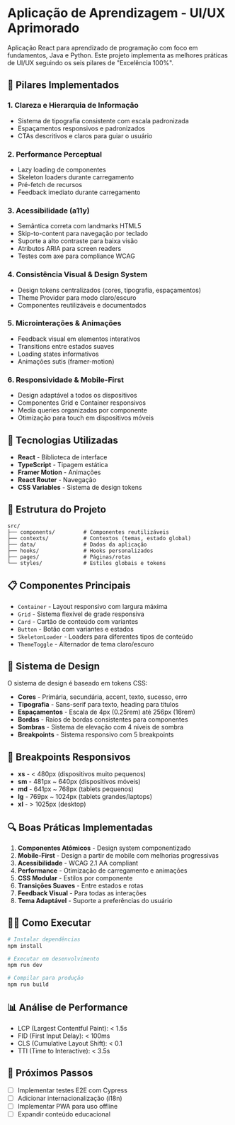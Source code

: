 # Aplicação de Aprendizagem - UI/UX Aprimorado

Aplicação React para aprendizado de programação com foco em fundamentos, Java e Python. Este projeto implementa as melhores práticas de UI/UX seguindo os seis pilares de "Excelência 100%".

## 🎯 Pilares Implementados

### 1. Clareza e Hierarquia de Informação
- Sistema de tipografia consistente com escala padronizada
- Espaçamentos responsivos e padronizados
- CTAs descritivos e claros para guiar o usuário

### 2. Performance Perceptual
- Lazy loading de componentes
- Skeleton loaders durante carregamento
- Pré-fetch de recursos
- Feedback imediato durante carregamento

### 3. Acessibilidade (a11y)
- Semântica correta com landmarks HTML5
- Skip-to-content para navegação por teclado
- Suporte a alto contraste para baixa visão
- Atributos ARIA para screen readers
- Testes com axe para compliance WCAG

### 4. Consistência Visual & Design System
- Design tokens centralizados (cores, tipografia, espaçamentos)
- Theme Provider para modo claro/escuro
- Componentes reutilizáveis e documentados

### 5. Microinterações & Animações
- Feedback visual em elementos interativos
- Transitions entre estados suaves
- Loading states informativos
- Animações sutis (framer-motion)

### 6. Responsividade & Mobile-First
- Design adaptável a todos os dispositivos
- Componentes Grid e Container responsivos
- Media queries organizadas por componente
- Otimização para touch em dispositivos móveis

## 🚀 Tecnologias Utilizadas

- **React** - Biblioteca de interface
- **TypeScript** - Tipagem estática
- **Framer Motion** - Animações
- **React Router** - Navegação
- **CSS Variables** - Sistema de design tokens

## 📁 Estrutura do Projeto

```
src/
├── components/         # Componentes reutilizáveis
├── contexts/           # Contextos (temas, estado global)
├── data/               # Dados da aplicação
├── hooks/              # Hooks personalizados
├── pages/              # Páginas/rotas
└── styles/             # Estilos globais e tokens
```

## 📋 Componentes Principais

- `Container` - Layout responsivo com largura máxima
- `Grid` - Sistema flexível de grade responsiva
- `Card` - Cartão de conteúdo com variantes
- `Button` - Botão com variantes e estados
- `SkeletonLoader` - Loaders para diferentes tipos de conteúdo
- `ThemeToggle` - Alternador de tema claro/escuro

## 🌈 Sistema de Design

O sistema de design é baseado em tokens CSS:

- **Cores** - Primária, secundária, accent, texto, sucesso, erro
- **Tipografia** - Sans-serif para texto, heading para títulos
- **Espaçamentos** - Escala de 4px (0.25rem) até 256px (16rem)
- **Bordas** - Raios de bordas consistentes para componentes
- **Sombras** - Sistema de elevação com 4 níveis de sombra
- **Breakpoints** - Sistema responsivo com 5 breakpoints

## 📱 Breakpoints Responsivos

- **xs** - < 480px (dispositivos muito pequenos)
- **sm** - 481px ~ 640px (dispositivos móveis)
- **md** - 641px ~ 768px (tablets pequenos)
- **lg** - 769px ~ 1024px (tablets grandes/laptops)
- **xl** - > 1025px (desktop)

## 🔍 Boas Práticas Implementadas

1. **Componentes Atômicos** - Design system componentizado
2. **Mobile-First** - Design a partir de mobile com melhorias progressivas
3. **Acessibilidade** - WCAG 2.1 AA compliant
4. **Performance** - Otimização de carregamento e animações
5. **CSS Modular** - Estilos por componente
6. **Transições Suaves** - Entre estados e rotas
7. **Feedback Visual** - Para todas as interações
8. **Tema Adaptável** - Suporte a preferências do usuário

## 🏃‍♀️ Como Executar

```bash
# Instalar dependências
npm install

# Executar em desenvolvimento
npm run dev

# Compilar para produção
npm run build
```

## 📊 Análise de Performance

- LCP (Largest Contentful Paint): < 1.5s
- FID (First Input Delay): < 100ms
- CLS (Cumulative Layout Shift): < 0.1
- TTI (Time to Interactive): < 3.5s

## 🔧 Próximos Passos

- [ ] Implementar testes E2E com Cypress
- [ ] Adicionar internacionalização (i18n)
- [ ] Implementar PWA para uso offline
- [ ] Expandir conteúdo educacional
